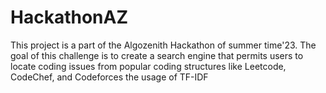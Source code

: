 # HackathonAZ
This project is a part of the Algozenith Hackathon of summer time'23. The goal of this challenge is to create a search engine that permits users to locate coding issues from popular coding structures like Leetcode, CodeChef, and Codeforces the usage of TF-IDF
